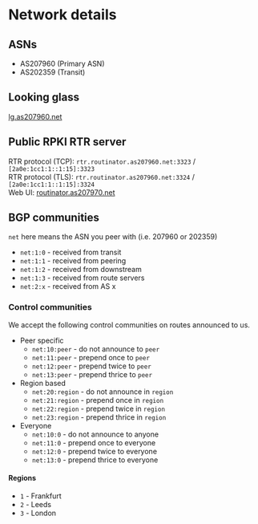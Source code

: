 # Network details

## ASNs
- AS207960 (Primary ASN)
- AS202359 (Transit)

## Looking glass
[lg.as207960.net](https://lg.as207960.net)

## Public RPKI RTR server

RTR protocol (TCP): `rtr.routinator.as207960.net:3323` / `[2a0e:1cc1:1::1:15]:3323`  
RTR protocol (TLS): `rtr.routinator.as207960.net:3324` / `[2a0e:1cc1:1::1:15]:3324`  
Web UI: [routinator.as207970.net](https://routinator.as207960.net)

## BGP communities
`net` here means the ASN you peer with (i.e. 207960 or 202359)

- `net:1:0` - received from transit
- `net:1:1` - received from peering
- `net:1:2` - received from downstream
- `net:1:3` - received from route servers
- `net:2:x` - received from AS x

### Control communities
We accept the following control communities on routes announced to us.

- Peer specific
  - `net:10:peer` - do not announce to `peer`
  - `net:11:peer` - prepend once to `peer`
  - `net:12:peer` - prepend twice to `peer`
  - `net:13:peer` - prepend thrice to `peer`
- Region based
  - `net:20:region` - do not announce in `region`
  - `net:21:region` - prepend once in `region`
  - `net:22:region` - prepend twice in `region`
  - `net:23:region` - prepend thrice in `region`
- Everyone
  - `net:10:0` - do not announce to anyone
  - `net:11:0` - prepend once to everyone
  - `net:12:0` - prepend twice to everyone
  - `net:13:0` - prepend thrice to everyone

#### Regions

- `1` - Frankfurt
- `2` - Leeds
- `3` - London